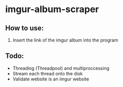 # imgur-album-scraper

## How to use:
1. Insert the link of the imgur album into the program

## Todo:
* Threading (Threadpool) and multiproccessing
* Stream each thread onto the disk
* Validate website is an imgur website